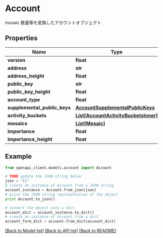 # Account

mosaic 数量等を変換したアカウントオブジェクト

## Properties
Name | Type | Description | Notes
------------ | ------------- | ------------- | -------------
**version** | **float** |  | 
**address** | **str** |  | 
**address_height** | **float** |  | 
**public_key** | **str** |  | 
**public_key_height** | **float** |  | 
**account_type** | **float** |  | 
**supplemental_public_keys** | [**AccountSupplementalPublicKeys**](AccountSupplementalPublicKeys.md) |  | 
**activity_buckets** | [**List[AccountActivityBucketsInner]**](AccountActivityBucketsInner.md) |  | 
**mosaics** | [**List[Mosaic]**](Mosaic.md) |  | 
**importance** | **float** |  | 
**importance_height** | **float** |  | 

## Example

```python
from openapi_client.models.account import Account

# TODO update the JSON string below
json = "{}"
# create an instance of Account from a JSON string
account_instance = Account.from_json(json)
# print the JSON string representation of the object
print Account.to_json()

# convert the object into a dict
account_dict = account_instance.to_dict()
# create an instance of Account from a dict
account_form_dict = account.from_dict(account_dict)
```
[[Back to Model list]](../README.md#documentation-for-models) [[Back to API list]](../README.md#documentation-for-api-endpoints) [[Back to README]](../README.md)


